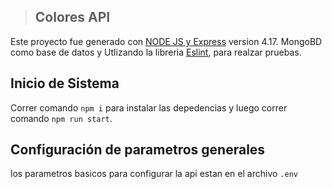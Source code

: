 >## Colores API

Este proyecto fue generado con [NODE JS y Express](https://expressjs.com/es/) version 4.17.
MongoBD como base de datos y
Utlizando la libreria [Eslint](https://eslint.org/), para realzar pruebas.

## Inicio de Sistema

Correr comando `npm i` para instalar las depedencias y luego correr comando  `npm run start`. 


## Configuración de parametros generales

los parametros basicos para configurar la api estan en el archivo  `.env`



